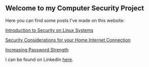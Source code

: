 ## Welcome to my Computer Security Project

Here you can find some posts I've made on this website:

[Introduction to Security on Linux Systems](oneexists.github.io/linux)

[Security Considerations for your Home Internet Connection](oneexists.github.io/routers)

[Increasing Password Strength](oneexists.github.io/passwords)


I can be found on LinkedIn [here](https://www.linkedin.com/in/skylar-lynner-826079188/).
